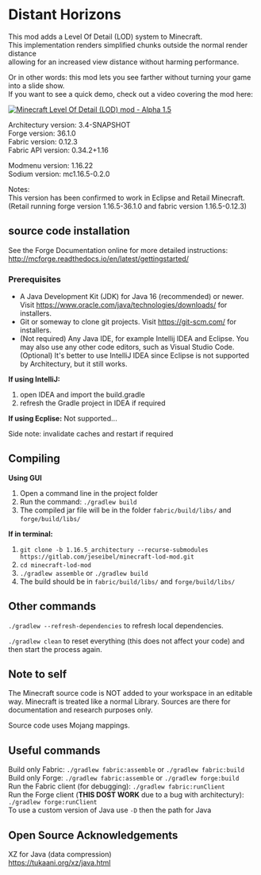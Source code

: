# Distant Horizons

This mod adds a Level Of Detail (LOD) system to Minecraft.\
This implementation renders simplified chunks outside the normal render distance\
allowing for an increased view distance without harming performance.

Or in other words: this mod lets you see farther without turning your game into a slide show.\
If you want to see a quick demo, check out a video covering the mod here:

<a href="https://www.youtube.com/watch?v=H2tnvEVbO1c" target="_blank">![Minecraft Level Of Detail (LOD) mod - Alpha 1.5](https://i.ytimg.com/vi_webp/H2tnvEVbO1c/mqdefault.webp)</a>

Architectury version: 3.4-SNAPSHOT\
Forge version: 36.1.0\
Fabric version: 0.12.3\
Fabric API version: 0.34.2+1.16

Modmenu version: 1.16.22\
Sodium version: mc1.16.5-0.2.0

Notes:\
This version has been confirmed to work in Eclipse and Retail Minecraft.\
(Retail running forge version 1.16.5-36.1.0 and fabric version 1.16.5-0.12.3)


## source code installation

See the Forge Documentation online for more detailed instructions:\
http://mcforge.readthedocs.io/en/latest/gettingstarted/

### Prerequisites

* A Java Development Kit (JDK) for Java 16 (recommended) or newer. Visit https://www.oracle.com/java/technologies/downloads/ for installers.
* Git or someway to clone git projects. Visit https://git-scm.com/ for installers.
* (Not required) Any Java IDE, for example Intellij IDEA and Eclipse. You may also use any other code editors, such as Visual Studio Code. (Optional)
  It's better to use IntelliJ IDEA since Eclipse is not supported by Architectury, but it still works.

**If using IntelliJ:**
1. open IDEA and import the build.gradle
2. refresh the Gradle project in IDEA if required

**If using Ecplise:**
Not supported...

Side note: invalidate caches and restart if required

## Compiling

**Using GUI**
1. Open a command line in the project folder
2. Run the command: `./gradlew build`
3. The compiled jar file will be in the folder `fabric/build/libs/` and `forge/build/libs/`

**If in terminal:**
1. `git clone -b 1.16.5_architectury --recurse-submodules https://gitlab.com/jeseibel/minecraft-lod-mod.git`
2. `cd minecraft-lod-mod`
3. `./gradlew assemble` or `./gradlew build`
4. The build should be in `fabric/build/libs/` and `forge/build/libs/`


## Other commands

`./gradlew --refresh-dependencies` to refresh local dependencies.

`./gradlew clean` to reset everything (this does not affect your code) and then start the process again.


## Note to self

The Minecraft source code is NOT added to your workspace in an editable way. Minecraft is treated like a normal Library. Sources are there for documentation and research purposes only.

Source code uses Mojang mappings.

## Useful commands

Build only Fabric: `./gradlew fabric:assemble` or `./gradlew fabric:build`\
Build only Forge: `./gradlew fabric:assemble` or `./gradlew forge:build`\
Run the Fabric client (for debugging): `./gradlew fabric:runClient`\
Run the Forge client (**THIS DOST WORK** due to a bug with architectury): `./gradlew forge:runClient`\
To use a custom version of Java use `-D` then the path for Java

## Open Source Acknowledgements

XZ for Java (data compression)\
https://tukaani.org/xz/java.html
